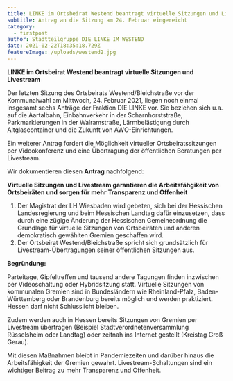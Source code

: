```yaml
---
title: LINKE im Ortsbeirat Westend beantragt virtuelle Sitzungen und Livestream
subtitle: Antrag an die Sitzung am 24. Februar eingereicht
category:
  - firstpost
author: Stadtteilgruppe DIE LINKE IM WESTEND
date: 2021-02-22T18:35:18.729Z
featureImage: /uploads/westend2.jpg
---
```

**LINKE im Ortsbeirat Westend beantragt virtuelle Sitzungen und Livestream**

Der letzten Sitzung des Ortsbeirats Westend/Bleichstraße vor der Kommunalwahl am Mittwoch, 24. Februar 2021, liegen noch einmal insgesamt sechs Anträge der Fraktion DIE LINKE vor. Sie beziehen sich u.a. auf die Aartalbahn, Einbahnverkehr in der Scharnhorststraße, Parkmarkierungen in der Walramstraße, Lärmbelästigung durch Altglascontainer und die Zukunft von AWO-Einrichtungen.

Ein weiterer Antrag fordert die Möglichkeit virtueller Ortsbeiratssitzungen per Videokonferenz und eine Übertragung der öffentlichen Beratungen per Livestream.

Wir dokumentieren diesen **Antrag** nachfolgend:

**Virtuelle Sitzungen und Livestream garantieren die Arbeitsfähgikeit von Ortsbeiräten und sorgen für mehr Transparenz und Offenheit**

1. Der Magistrat der LH Wiesbaden wird gebeten, sich bei der Hessischen Landesregierung und beim Hessischen Landtag dafür einzusetzen, dass durch eine zügige Änderung der Hessischen Gemeineordnung die Grundlage für virtuelle Sitzungen von Ortsbeiräten und anderen demokratisch gewählten Gremien geschaffen wird.
2. Der Ortsbeirat Westend/Bleichstraße spricht sich grundsätzlich für Livestream-Übertragungen seiner öffentlichen Sitzungen aus.

**Begründung:**

Parteitage, Gipfeltreffen und tausend andere Tagungen finden inzwischen per Videoschaltung oder Hybridsitzung statt. Virtuelle Sitzungen von kommunalen Gremien sind in Bundesländern wie Rheinland-Pfalz, Baden-Württemberg oder Brandenburg bereits möglich und werden praktiziert. Hessen darf nicht Schlusslicht bleiben.

Zudem werden auch in Hessen bereits Sitzungen von Gremien per Livestream übertragen (Beispiel Stadtverordnetenversammlung Rüsselsheim oder Landtag) oder zeitnah ins Internet gestellt (Kreistag Groß Gerau).

Mit diesen Maßnahmen bleibt in Pandemiezeiten und darüber hinaus die Arbeitsfähigkeit der Gremien gewahrt. Livestream-Schaltungen sind ein wichtiger Beitrag zu mehr Transparenz und Offenheit.